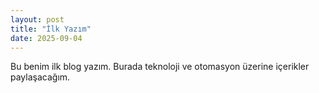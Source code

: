 ```yaml
---
layout: post
title: "İlk Yazım"
date: 2025-09-04
---
```


Bu benim ilk blog yazım. Burada teknoloji ve otomasyon üzerine içerikler paylaşacağım.
